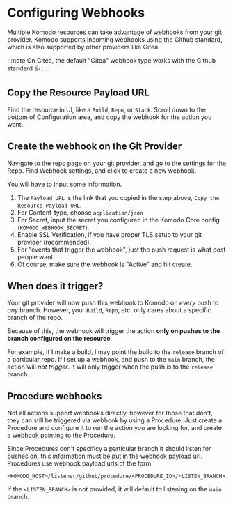 # Configuring Webhooks

Multiple Komodo resources can take advantage of webhooks from your git provider. Komodo supports incoming webhooks using the Github standard, which is also supported by other providers like Gitea.

:::note
On Gitea, the default "Gitea" webhook type works with the Github standard 👍
:::

## Copy the Resource Payload URL

Find the resource in UI, like a `Build`, `Repo`, or `Stack`.
Scroll down to the bottom of Configuration area, and copy the webhook for the action you want.

## Create the webhook on the Git Provider

Navigate to the repo page on your git provider, and go to the settings for the Repo.
Find Webhook settings, and click to create a new webhook.

You will have to input some information. 

1. The `Payload URL` is the link that you copied in the step above, `Copy the Resource Payload URL`.
2. For Content-type, choose `application/json`
3. For Secret, input the secret you configured in the Komodo Core config (`KOMODO_WEBHOOK_SECRET`).
4. Enable SSL Verification, if you have proper TLS setup to your git provider (recommended).
5. For "events that trigger the webhook", just the push request is what post people want.
6. Of course, make sure the webhook is "Active" and hit create.

## When does it trigger?

Your git provider will now push this webhook to Komodo on *every* push to *any* branch. However, your `Build`, `Repo`,
etc. only cares about a specific branch of the repo.

Because of this, the webhook will trigger the action **only on pushes to the branch configured on the resource**.

For example, if I make a build, I may point the build to the `release` branch of a particular repo. If I set up a webhook, and push to the `main` branch, the action will *not trigger*. It will only trigger when the push is to the `release` branch.

## Procedure webhooks

Not all actions support webhooks directly, however for those that don't, they can still be triggered via webhook by using a Procedure. Just create a Procedure and configure it to run the action you are looking for, and create a webhook pointing to the Procedure.

Since Procedures don't specificy a particular branch it should listen for pushes on, this information
must be put in the webhook payload url. Procedures use webhook payload urls of the form:

```
<KOMODO_HOST>/listener/github/procedure/<PROCEDURE_ID>/<LISTEN_BRANCH>
```

If the `<LISTEN_BRANCH>` is not provided, it will default to listening on the `main` branch.